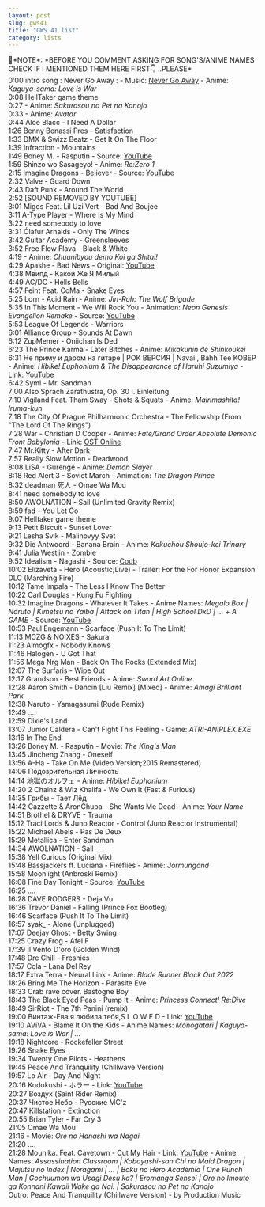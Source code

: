 ```yaml
---
layout: post
slug: gws41
title: "GWS 41 list"
category: lists
---
```

<p>
    📌*NOTE*:
    *BEFORE YOU COMMENT ASKING FOR SONG'S/ANIME NAMES CHECK IF I MENTIONED THEM HERE FIRST👇 ..PLEASE*
    <br>
    0:00 intro song : Never Go Away :
    - Music: <a href="http://bit.ly/vaintro2">Never Go Away</a>
    - Anime: <i>Kaguya-sama: Love is War</i>
    <br>
    0:08 HellTaker game theme
    <br>
    0:27
    - Anime: <i>Sakurasou no Pet na Kanojo</i>
    <br>
    0:33 
    - Anime: <i>Avatar</i>
    <br>
    0:44 Aloe Blacc - I Need A Dollar
    <br>
    1:26 Benny Benassi Pres - Satisfaction
    <br>
    1:33 DMX & Swizz Beatz - Get It On The Floor
    <br>
    1:39 Infraction - Mountains
    <br>
    1:49 Boney M. - Rasputin
    - Source: <a href="https://youtu.be/LCHHZ8lX7Gs">YouTube</a>
    <br>
    1:59 Shinzo wo Sasageyo!
    - Anime: <i>Re:Zero 1</i>
    <br>
    2:15 Imagine Dragons - Believer
    - Source: <a href="https://youtu.be/NMVatrCsz0Y">YouTube</a>
    <br>
    2:32 Valve - Guard Down
    <br>
    2:43 Daft Punk - Around The World
    <br>
    2:52 [SOUND REMOVED BY YOUTUBE]
    <br>
    3:01 Migos Feat. Lil Uzi Vert - Bad And Boujee
    <br>
    3:11 A-Type Player - Where Is My Mind
    <br>
    3:22 need somebody to love
    <br>
    3:31 Ólafur Arnalds - Only The Winds
    <br>
    3:42 Guitar Academy - Greensleeves
    <br>
    3:52 Free Flow Flava - Black & White
    <br>
    4:19 
    - Anime: <i>Chuunibyou demo Koi ga Shitai!</i>
    <br>
    4:29 Apashe - Bad News
    - Original: <a href="https://youtu.be/D800Fcv_qv0">YouTube</a>
    <br>
    4:38 Мвипд - Какой Же Я Милый
    <br>
    4:49 AC/DC - Hells Bells
    <br>
    4:57 Feint Feat. CoMa - Snake Eyes
    <br>
    5:25 Lorn - Acid Rain
    - Anime: <i>Jin-Roh: The Wolf Brigade</i>
    <br>
    5:35 In This Moment - We Will Rock You
    - Animation: <i>Neon Genesis Evangelion Remake</i>
    - Source: <a href="https://youtu.be/tTLrbHiMyII">YouTube</a>
    <br>
    5:53 League Of Legends - Warriors
    <br>
    6:01 Alliance Group - Sounds At Dawn
    <br>
    6:12 ZupMemer - Oniichan Is Ded
    <br>
    6:23 The Prince Karma - Later Bitches
    - Anime: <i>Mikakunin de Shinkoukei</i>
    <br>
    6:31 Не приму и даром на гитаре | РОК ВЕРСИЯ | Navai , Bahh Tee КОВЕР
    - Anime: <i>Hibike! Euphonium & The Disappearance of Haruhi Suzumiya</i>
    - Link: <a href="https://youtu.be/CWpcHmngZKU">YouTube</a>
    <br>
    6:42 Syml - Mr. Sandman
    <br>
    7:00 Also Sprach Zarathustra, Op. 30 I. Einleitung
    <br>
    7:10 Vigiland Feat. Tham Sway - Shots & Squats
    - Anime: <i>Mairimashita! Iruma-kun</i>
    <br>
    7:18 The City Of Prague Philharmonic Orchestra - The Fellowship (From "The Lord Of The Rings")
    <br>
    7:28 War​ -​ Christian​ D Cooper
    - Anime: <i>Fate/Grand​ Order​ Absolute​ Demonic​ Front​ Babylonia</i>
    - Link: <a href="https://ostonline.net/all-mp3/7834-christian-d-cooper-war.html">OST Online</a>
    <br>
    7:47 Mr.Kitty - After Dark
    <br>
    7:57 Really Slow Motion - Deadwood
    <br>
    8:08 LiSA - Gurenge
    - Anime: <i>Demon Slayer</i>
    <br>
    8:18 Red Alert 3 - Soviet March
    - Animation: <i>The Dragon Prince</i>
    <br>
    8:32 deadman 死人 - Omae Wa Mou
    <br>
    8:41 need somebody to love
    <br>
    8:50 AWOLNATION - Sail (Unlimited Gravity Remix)
    <br>
    8:59 fad - You Let Go
    <br>
    9:07 Helltaker game theme
    <br>
    9:13 Petit Biscuit - Sunset Lover
    <br>
    9:21 Lesha Svik - Malinovyy Svet
    <br>
    9:32 Die Antwoord - Banana Brain
    - Anime: <i>Kakuchou Shoujo-kei Trinary</i>
    <br>
    9:41 Julia Westlin - Zombie
    <br>
    9:52 Idealism - Nagashi
    - Source: <a href="https://coub.com/view/2ft09v">Coub</a>
    <br>
    10:02 Elizaveta - Hero (Acoustic;Live)
    - Trailer: For the For Honor Expansion DLC (Marching Fire)
    <br>
    10:12 Tame Impala - The Less I Know The Better
    <br>
    10:22 Carl Douglas - Kung Fu Fighting
    <br>
    10:32 Imagine Dragons - Whatever It Takes
    - Anime Names: <i>Megalo Box | Naruto | Kimetsu no Yaiba | Attack on Titan | High School DxD | ... + A GAME</i>
    - Source: <a href="https://youtu.be/8lF75otAMgo">YouTube</a>
    <br>
    10:53 Paul Engemann - Scarface (Push It To The Limit)
    <br>
    11:13 MCZG & NOIXES - Sakura
    <br>
    11:23 Almogfx - Nobody Knows
    <br>
    11:46 Halogen - U Got That
    <br>
    11:56 Mega Nrg Man - Back On The Rocks (Extended Mix)
    <br>
    12:07 The Surfaris - Wipe Out
    <br>
    12:17 Grandson - Best Friends
    - Anime: <i>Sword Art Online</i>
    <br>
    12:28 Aaron Smith - Dancin [Liu Remix] [Mixed]
    - Anime: <i>Amagi Brilliant Park</i>
    <br>
    12:38 Naruto - Yamagasumi (Rude Remix)
    <br>
    12:49 ....
    <br>
    12:59 Dixie's Land
    <br>
    13:07 Junior Caldera - Can't Fight This Feeling
    - Game: <i>ATRI-ANIPLEX.EXE</i>
    <br>
    13:16 In The End
    <br>
    13:26 Boney M. - Rasputin
    - Movie: <i>The King's Man</i>
    <br>
    13:45 Jincheng Zhang - Oneself
    <br>
    13:56 A-Ha - Take On Me (Video Version;2015 Remastered)
    <br>
    14:06 Подозрительная Личность
    <br>
    14:14 地獄のオルフェ
    - Anime: <i>Hibike! Euphonium</i>
    <br>
    14:20 2 Chainz & Wiz Khalifa - We Own It (Fast & Furious)
    <br>
    14:35 Грибы - Тает Лёд
    <br>
    14:42 Cazzette & AronChupa - She Wants Me Dead
    - Anime: <i>Your Name</i>
    <br>
    14:51 Brothel & DRYVE - Trauma
    <br>
    15:12 Traci Lords & Juno Reactor - Control (Juno Reactor Instrumental)
    <br>
    15:22 Michael Abels - Pas De Deux
    <br>
    15:29 Metallica - Enter Sandman
    <br>
    14:34 AWOLNATION - Sail
    <br>
    15:38 Yell Curious (Original Mix)
    <br>
    15:48 Bassjackers ft. Luciana - Fireflies
    - Anime: <i>Jormungand</i>
    <br>
    15:58 Moonlight (Anbroski Remix)
    <br>
    16:08 Fine Day Tonight
    - Source: <a href="https://youtu.be/ilQFAD6otTY">YouTube</a>
    <br>
    16:25 ....
    <br>
    16:28 DAVE RODGERS - Deja Vu
    <br>
    16:36 Trevor Daniel - Falling (Prince Fox Bootleg)
    <br>
    16:46 Scarface (Push It To The Limit)
    <br>
    16:57 syak_ - Alone (Unplugged)
    <br>
    17:07 Deejay Ghost - Betty Swing
    <br>
    17:25 Crazy Frog - Afel F
    <br>
    17:39 Il Vento D'oro (Golden Wind)
    <br>
    17:48 Dre Chill - Freshies
    <br>
    17:57 Cola - Lana Del Rey
    <br>
    18:17 Extra Terra - Neural Link
    - Anime: <i>Blade Runner Black Out 2022</i>
    <br>
    18:26 Bring Me The Horizon - Parasite Eve
    <br>
    18:33 Crab rave cover. Bastogne Boy
    <br>
    18:43 The Black Eyed Peas - Pump It
    - Anime: <i>Princess Connect! Re:Dive</i>
    <br>
    18:49 SirRiot - The 7th Panini (remix)
    <br>
    19:00 Винтаж-Ева я любила тебя,S L O W E D
    - Link: <a href="https://youtu.be/ipcO7coexA0">YouTube</a>
    <br>
    19:10 AViVA - Blame It On the Kids
    - Anime Names: <i>Monogatari | Kaguya-sama: Love is War | ...</i>
    <br>
    19:18 Nightcore - Rockefeller Street
    <br>
    19:26 Snake Eyes
    <br>
    19:34 Twenty One Pilots - Heathens
    <br>
    19:45 Peace And Tranquility (Chillwave Version)
    <br>
    19:57 Lo Air - Day And Night
    <br>
    20:16 Kodokushi - ホラー
    - Link: <a href="https://youtu.be/OX1OH0A9HiA">YouTube</a>
    <br>
    20:27 Воздух (Saint Rider Remix)
    <br>
    20:37 Чистое Небо - Русские MC'z
    <br>
    20:47 Killstation - Extinction
    <br>
    20:55 Brian Tyler - Far Cry 3
    <br>
    21:05 Omae Wa Mou
    <br>
    21:16
    - Movie: <i>Ore no Hanashi wa Nagai</i>
    <br>
    21:20 ....
    <br>
    21:28 Mounika. Feat. Cavetown - Cut My Hair
    - Link: <a href="https://youtu.be/Rt9EJ3NG__c">YouTube</a>
    - Anime Names: <i>Assassination Classroom | Kobayashi-san Chi no Maid Dragon | Majutsu no Index | Noragami | ... | Boku no Hero Academia | One Punch Man | Gochuumon wa Usagi Desu ka? | Eromanga Sensei | Ore no Imouto ga Konnani Kawaii Wake ga Nai. | Sakurasou no Pet na Kanojo</i>
    <br>
    Outro: Peace And Tranquility (Chillwave Version) - by Production Music
</p>
